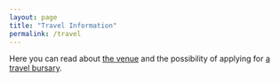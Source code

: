 ```yaml
---
layout: page
title: "Travel Information"
permalink: /travel
---
```


Here you can read about [the venue](venue) and the possibility of applying for [a travel bursary](bursaries).
